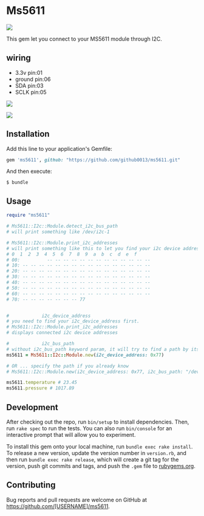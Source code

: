 # Ms5611

![](https://i.gyazo.com/3842bc3a03507d6fa9a17de2af94dee8.jpg)

This gem let you connect to your MS5611 module through I2C.

## wiring

* 3.3v pin:01
* ground pin:06
* SDA pin:03
* SCLK pin:05

![](https://i.gyazo.com/29d9291e0c24ca69df92f2d90e3acb75.png)

![](https://i.gyazo.com/d5b9599db42126685df37e1160b4812e.png)

## Installation

Add this line to your application's Gemfile:

```ruby
gem 'ms5611', github: "https://github.com/github0013/ms5611.git"
```

And then execute:

    $ bundle

## Usage

```rb
require "ms5611"

# Ms5611::I2c::Module.detect_i2c_bus_path
# will print something like /dev/i2c-1

# Ms5611::I2c::Module.print_i2c_addresses
# will print something like this to let you find your i2c device addres
# 0  1  2  3  4  5  6  7  8  9  a  b  c  d  e  f
# 00:          -- -- -- -- -- -- -- -- -- -- -- -- --
# 10: -- -- -- -- -- -- -- -- -- -- -- -- -- -- -- --
# 20: -- -- -- -- -- -- -- -- -- -- -- -- -- -- -- --
# 30: -- -- -- -- -- -- -- -- -- -- -- -- -- -- -- --
# 40: -- -- -- -- -- -- -- -- -- -- -- -- -- -- -- --
# 50: -- -- -- -- -- -- -- -- -- -- -- -- -- -- -- --
# 60: -- -- -- -- -- -- -- -- -- -- -- -- -- -- -- --
# 70: -- -- -- -- -- -- -- 77


#            i2c_device_address
# you need to find your i2c_device_address first.
# Ms5611::I2c::Module.print_i2c_addresses
# displays connected i2c device addresses

#            i2c_bus_path
# without i2c_bus_path keyword param, it will try to find a path by itself
ms5611 = Ms5611::I2c::Module.new(i2c_device_address: 0x77)

# OR ... specify the path if you already know
# Ms5611::I2c::Module.new(i2c_device_address: 0x77, i2c_bus_path: "/dev/i2c-1")

ms5611.temperature # 23.45
ms5611.pressure # 1017.89
```

## Development

After checking out the repo, run `bin/setup` to install dependencies. Then, run `rake spec` to run the tests. You can also run `bin/console` for an interactive prompt that will allow you to experiment.

To install this gem onto your local machine, run `bundle exec rake install`. To release a new version, update the version number in `version.rb`, and then run `bundle exec rake release`, which will create a git tag for the version, push git commits and tags, and push the `.gem` file to [rubygems.org](https://rubygems.org).

## Contributing

Bug reports and pull requests are welcome on GitHub at https://github.com/[USERNAME]/ms5611.
